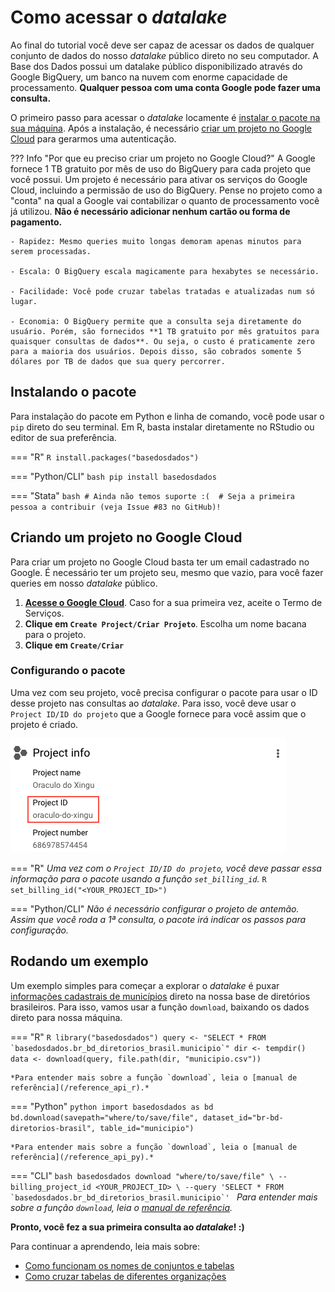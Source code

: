 # Como acessar o *datalake*

Ao final do tutorial você deve ser capaz de acessar os dados de qualquer
conjunto de dados do nosso *datalake* público direto no seu computador. A Base dos Dados possui um datalake público disponibilizado através do Google BigQuery, um banco na nuvem com enorme capacidade de processamento. **Qualquer pessoa com uma conta Google pode fazer uma consulta.**

O primeiro passo para acessar o *datalake* locamente é [instalar o
pacote na sua máquina](#instalando-o-pacote). Após a instalação, é
necessário [criar um projeto no Google
Cloud](#criando-um-projeto-no-google-cloud) para gerarmos uma
autenticação.
    

??? Info "Por que eu preciso criar um projeto no Google Cloud?"
    A Google fornece 1 TB gratuito por mês de uso do BigQuery para cada
    projeto que você possui. Um projeto é necessário para ativar os
    serviços do Google Cloud, incluindo a permissão de uso do BigQuery.
    Pense no projeto como a "conta" na qual a Google vai contabilizar o
    quanto de processamento você já utilizou. **Não é necessário adicionar
    nenhum cartão ou forma de pagamento.**

    - Rapidez: Mesmo queries muito longas demoram apenas minutos para serem processadas.

    - Escala: O BigQuery escala magicamente para hexabytes se necessário.

    - Facilidade: Você pode cruzar tabelas tratadas e atualizadas num só lugar.

    - Economia: O BigQuery permite que a consulta seja diretamente do usuário. Porém, são fornecidos **1 TB gratuito por mês gratuitos para quaisquer consultas de dados**. Ou seja, o custo é praticamente zero para a maioria dos usuários. Depois disso, são cobrados somente 5 dólares por TB de dados que sua query percorrer.

## Instalando o pacote

Para instalação do pacote em Python e linha de comando, você pode usar o
`pip` direto do seu terminal. Em R, basta instalar diretamente no
RStudio ou editor de sua preferência.

=== "R"
    ```R
    install.packages("basedosdados")
    ```

=== "Python/CLI"
    ```bash
    pip install basedosdados
    ```

=== "Stata"
    ```bash
    # Ainda não temos suporte :( 
    # Seja a primeira pessoa a contribuir (veja Issue #83 no GitHub)!
    ```

## Criando um projeto no Google Cloud

Para criar um projeto no Google Cloud basta ter um email cadastrado no
Google. É necessário ter um projeto seu, mesmo que vazio, para você
fazer queries em nosso *datalake* público.

1. **[Acesse o Google Cloud](https://console.cloud.google.com/projectselector2/home/dashboard)**.
   Caso for a sua primeira vez, aceite o Termo de Serviços.
3. **Clique em `Create Project/Criar Projeto`**. Escolha um nome bacana para o projeto.
5. **Clique em `Create/Criar`**

### Configurando o pacote

Uma vez com seu projeto, você precisa configurar o pacote para usar o ID
desse projeto nas consultas ao *datalake*. Para isso, você deve usar o
`Project ID/ID do projeto` que a Google fornece para você assim que o
projeto é criado.

![](images/project_id_example.png)

=== "R"
    *Uma vez com o `Project ID/ID do projeto`, você deve passar essa
    informação para o pacote usando a função `set_billing_id`.*
    ```R
    set_billing_id("<YOUR_PROJECT_ID>")
    ```

=== "Python/CLI"
    *Não é necessário configurar o projeto de antemão. Assim que você
    roda a 1ª consulta, o pacote irá indicar os passos para configuração.*

## Rodando um exemplo

Um exemplo simples para começar a explorar o *datalake* é puxar
[informações cadastrais de
municípios](https://basedosdados.org/dataset/br-bd-diretorios-brasil/resource/9046b938-b361-4c3c-a5e7-a549dfc48f2b)
direto na nossa base de diretórios brasileiros. Para isso, vamos usar a
função `download`, baixando os dados direto para nossa máquina.

=== "R"
    ```R
    library("basedosdados")
    query <- "SELECT * FROM `basedosdados.br_bd_diretorios_brasil.municipio`"
    dir <- tempdir()
    data <- download(query, file.path(dir, "municipio.csv"))
    ```

    *Para entender mais sobre a função `download`, leia o [manual de referência](/reference_api_r).*
    
=== "Python"
    ```python
    import basedosdados as bd
    bd.download(savepath="where/to/save/file",
    dataset_id="br-bd-diretorios-brasil", table_id="municipio")
    ```

    *Para entender mais sobre a função `download`, leia o [manual de referência](/reference_api_py).*

=== "CLI"
    ```bash
    basedosdados download "where/to/save/file" \
    --billing_project_id <YOUR_PROJECT_ID> \
    --query 'SELECT * FROM `basedosdados.br_bd_diretorios_brasil.municipio`'
    ```
    *Para entender mais sobre a função `download`, leia o [manual de referência](/reference_api_cli).*

**Pronto, você fez a sua primeira consulta ao *datalake*! :)**

Para continuar a aprendendo, leia mais sobre:

- [Como funcionam os nomes de conjuntos e tabelas]()
- [Como cruzar tabelas de diferentes organizações](/tutorial_cross_table)